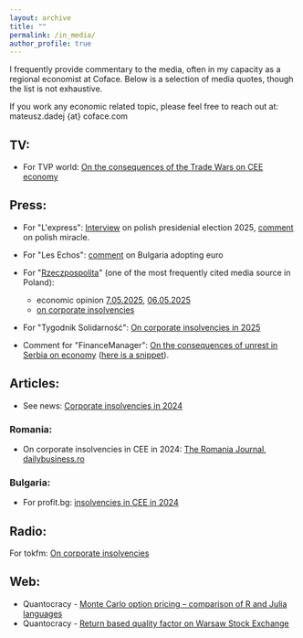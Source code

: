 ```yaml
---
layout: archive
title: ""
permalink: /in_media/
author_profile: true
---
```


I frequently provide commentary to the media, often in my capacity as a regional economist at Coface. Below is a selection of media quotes, though the list is not exhaustive.

If you work any economic related topic, please feel free to reach out at: mateusz.dadej {at} coface.com

## TV:

- For TVP world: [On the consequences of the Trade Wars on CEE economy](https://www.youtube.com/watch?v=zF8azaYq9ys&ab_channel=TVPWORLD)

## Press:

- For "L'express": [Interview](https://m-dadej.github.io/files/06-2025_LExpress_Mateusz_Dadej_Présidentielle_en_Pologne.pdf)  on polish presidenial election 2025, [comment](https://www.lexpress.fr/economie/politique-economique/pologne-les-secrets-dun-miracle-economique-dans-une-europe-en-berne-G6JKW5VRPNE2LBCAICLZ2K7SJQ/)  on polish miracle.
- For "Les Echos": [comment](https://m-dadej.github.io/files/les_echos_06052025.pdf)  on Bulgaria adopting euro

- For "[Rzeczpospolita](https://en.wikipedia.org/wiki/Rzeczpospolita_(newspaper))" (one of the most frequently cited media source in Poland):  
    - economic opinion [7.05.2025](https://m-dadej.github.io/files/rzeczpospolita_prognozy_gospodarcze_2025_05_07.pdf), [06.05.2025](https://m-dadej.github.io/files/pro_rp_pl_2025_06_04.pdf)
    - [on corporate insolvencies](https://www.rp.pl/biznes/art42123111-kazdego-dnia-niewyplacalnosc-oglaszaja-22-firmy)
- For "Tygodnik Solidarność": [On corporate insolvencies in 2025](https://www.tysol.pl/a139162-coraz-wiecej-bankrutow-w-polsce-dwa-tysiace-niewyplacalnych-firm)

- Comment for "FinanceManager": [On the consequences of unrest in Serbia on economy](https://www.finance.si/manager/vrenje-v-srbiji-kako-varne-so-slovenske-nalozbe/a/9031108) ([here is a snippet](https://m-dadej.github.io/files/financemanager.png)).


## Articles:

- See news: [Corporate insolvencies in 2024](https://seenews.com/news/slovenia-romania-croatia-see-rise-in-insolvency-rates-in-2024-coface-1276065)

### Romania:

- On corporate insolvencies in CEE in 2024: [The Romania Journal](https://www.romaniajournal.ro/business/cee-insolvencies-rise-in-most-countries-in-2024-despite-economic-recovery/), [dailybusiness.ro](https://www.dailybusiness.ro/economie/crestere-economica-fara-stabilitate-insolventele-continua-sa-urce-in-europa-centrala-si-de-est-in-2024-491749/)


### Bulgaria:

- For profit.bg: [insolvencies in CEE in 2024](https://profit.bg/article/2025052811204274108)


## Radio:

For tokfm: [On corporate insolvencies](https://audycje.tokfm.pl/gosc/24852,Mateusz-Dadej)

## Web:

- Quantocracy - [Monte Carlo option pricing – comparison of R and Julia languages](https://quantocracy.com/quantocracys-daily-wrap-for-12212020/)
- Quantocracy - [Return based quality factor on Warsaw Stock Exchange](https://quantocracy.com/quantocracys-daily-wrap-for-06182024/)